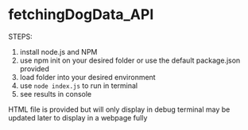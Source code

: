 # fetchingDogData_API

STEPS:
1. install node.js and NPM
2. use npm init on your desired folder or use the default package.json provided
3. load folder into your desired environment  
4. use `node index.js` to run in terminal
5. see results in console 

HTML file is provided but will only display in debug terminal 
may be updated later to display in a webpage fully
